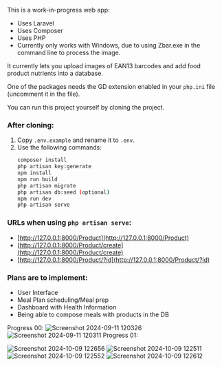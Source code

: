 
This is a work-in-progress web app:

- Uses Laravel
- Uses Composer
- Uses PHP
- Currently only works with Windows, due to using Zbar.exe in the command line to process the image.

It currently lets you upload images of EAN13 barcodes and add food product nutrients into a database.

One of the packages needs the GD extension enabled in your `php.ini` file (uncomment it in the file).

You can run this project yourself by cloning the project.

### After cloning:

1. Copy `.env.example` and rename it to `.env`.
2. Use the following commands:
    ```sh
    composer install
    php artisan key:generate
    npm install
    npm run build
    php artisan migrate
    php artisan db:seed (optional)
    npm run dev
    php artisan serve
    ```

### URLs when using `php artisan serve`:

- [http://127.0.0.1:8000/Product](http://127.0.0.1:8000/Product)
- [http://127.0.0.1:8000/Product/create](http://127.0.0.1:8000/Product/create)
- [http://127.0.0.1:8000/Product/?id](http://127.0.0.1:8000/Product/?id)

### Plans are to implement:

- User Interface
- Meal Plan scheduling/Meal prep
- Dashboard with Health Information
- Being able to compose meals with products in the DB

Progress 00:
![Screenshot 2024-09-11 120326](https://github.com/user-attachments/assets/3fe5173a-9d60-4043-87b3-a1d18cfc0d8d)
![Screenshot 2024-09-11 120311](https://github.com/user-attachments/assets/5d35268e-5f04-4355-a4dd-bbc050f5acff)
Progress 01:

![Screenshot 2024-10-09 122656](https://github.com/user-attachments/assets/ebc16604-0552-4536-a16b-fe78b4d9d660)
![Screenshot 2024-10-09 122511](https://github.com/user-attachments/assets/db1d48e7-77dd-4947-a5d7-430f878e7472)
![Screenshot 2024-10-09 122552](https://github.com/user-attachments/assets/9a37e12e-8945-49d4-9042-81af78776105)
![Screenshot 2024-10-09 122612](https://github.com/user-attachments/assets/57f1d7ad-9338-4e92-8696-be7e431cfffd)
